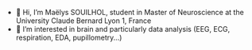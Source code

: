 - 👋 Hi, I’m Maëlys SOUILHOL, student in Master of Neuroscience at the University Claude Bernard Lyon 1, France
- 👀 I’m interested in brain and particularly data analysis (EEG, ECG, respiration, EDA, pupillometry...)

